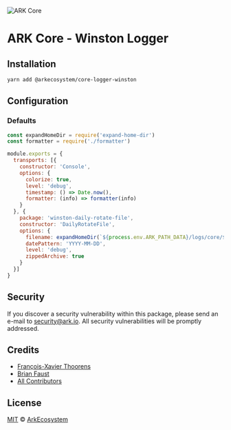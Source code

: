 ![ARK Core](https://i.imgur.com/1aP6F2o.png)

# ARK Core - Winston Logger

## Installation

```bash
yarn add @arkecosystem/core-logger-winston
```

## Configuration

### Defaults

```js
const expandHomeDir = require('expand-home-dir')
const formatter = require('./formatter')

module.exports = {
  transports: [{
    constructor: 'Console',
    options: {
      colorize: true,
      level: 'debug',
      timestamp: () => Date.now(),
      formatter: (info) => formatter(info)
    }
  }, {
    package: 'winston-daily-rotate-file',
    constructor: 'DailyRotateFile',
    options: {
      filename: expandHomeDir(`${process.env.ARK_PATH_DATA}/logs/core/${process.env.ARK_NETWORK}/`) + '%DATE%.log',
      datePattern: 'YYYY-MM-DD',
      level: 'debug',
      zippedArchive: true
    }
  }]
}
```

## Security

If you discover a security vulnerability within this package, please send an e-mail to security@ark.io. All security vulnerabilities will be promptly addressed.

## Credits

- [François-Xavier Thoorens](https://github.com/fix)
- [Brian Faust](https://github.com/faustbrian)
- [All Contributors](../../../../contributors)

## License

[MIT](LICENSE) © [ArkEcosystem](https://ark.io)
